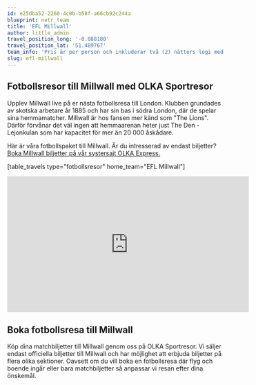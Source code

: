 ```yaml
---
id: e25dba52-2260-4c0b-b58f-a66cb92c244a
blueprint: netr_team
title: 'EFL Millwall'
author: little_admin
travel_position_long: '-0.088180'
travel_position_lat: '51.489767'
team_info: 'Pris är per person och inkluderar två (2) nätters logi med del i dubbelrum på 3*** hotell i London, frukost på hotellet samt matchbiljett på arenans kortsida. OBS! Priset som också inkluderar flyg är ett frånpris.'
slug: efl-millwall
---
```

<h2>Fotbollsresor till Millwall med OLKA Sportresor</h2>
<p>Upplev Millwall live på er nästa fotbollsresa till London. Klubben grundades av skotska arbetare år 1885 och har sin bas i södra London, där de spelar sina hemmamatcher. Millwall är hos fansen mer känd som "The Lions". Därför förvånar det väl ingen att hemmaarenan heter just The Den - Lejonkulan som har kapacitet för mer än 20 000 åskådare.</p>
<p>Här är våra fotbollspaket till Millwall. Är du intresserad av endast biljetter? <a href="https://www.olkaexpress.se/fotbollsbiljetter/efl-cup-england/london/millwall">Boka Millwall biljetter på vår systersajt OLKA Express.</a></p>
<p>[table_travels type="fotbollsresor" home_team="EFL Millwall"]</p>
<p><iframe width="560" height="315" src="https://www.youtube.com/embed/qWtchbvDM0w" frameborder="0" allow="accelerometer; autoplay; clipboard-write; encrypted-media; gyroscope; picture-in-picture" allowfullscreen></iframe></p>
<h2>Boka fotbollsresa till Millwall</h2>
<p>Köp dina matchbiljetter till Millwall genom oss på OLKA Sportresor. Vi säljer endast officiella biljetter till Millwall och har möjlighet att erbjuda biljetter på flera olika sektioner. Oavsett om du vill boka en fotbollsresa där flyg och boende ingår eller bara matchbiljetter så anpassar vi resan efter dina önskemål.</p>

